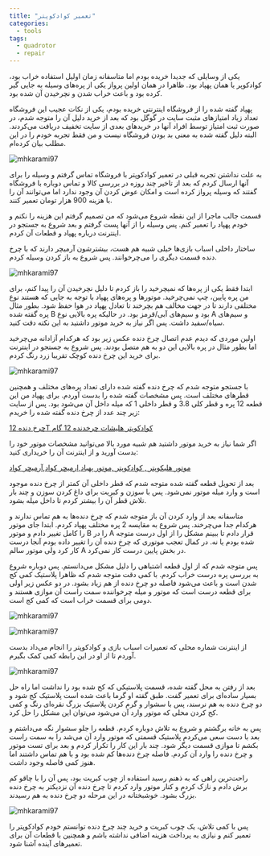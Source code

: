 ```yaml
---
title: "تعمیر کوادکوپتر"
categories:
  - tools
tags:
  - quadrotor
  - repair
---
```


یکی از وسایلی که جدیدا خریده بودم اما متاسفانه زمان اولیل استفاده خراب بود، کوادکوپر یا همان پهپاد بود. ظاهرا در همان اولین پرواز یکی از پره‌های وسیله به جایی گیر کرده بود و باعث خراب شدن و نچرخیدن آن شده بود.

پهپاد گفته شده را از فروشگاه اینترنتی خریده بودم، یکی از نکات عجیب این فروشگاه تعداد زیاد امتیازهای مثبت سایت در گوگل بود که بعد از خرید دلیل آن را متوجه شدم، در صورت ثبت امتیاز توسط افراد آنها در خریدهای بعدی از سایت تخفیف دریافت می‌کردند. البته دلیل گفته شده به معنی بد بودن فروشگاه نیست و من فقط تجربه خودم را در این مطلب بیان کرده‌ام.

![mhkarami97](/assets/img/quadrotor/01.jpg)  

به علت نداشتن تجربه قبلی در تعمیر کوادکوپتر با فروشگاه تماس گرفتم و وسیله را برای آنها ارسال کردم که بعد از تاخیر چند روزه در بررسی کالا و تماس دوباره با فروشگاه گفتند که وسیله پرواز کرده است و امکان عوض کردن آن وجود ندارد اما می‌توانند آن را با هزینه 900 هزار تومان تعمیر کنند.

قسمت جالب ماجرا از این نقطه شروع می‌شود که من تصمیم گرفتم این هزینه را نکنم و خودم پهپاد را تعمیر کنم. پس وسیله را از آنها پست گرفتم و بعد شروع به جستجو در اینترنت درباره پهپاد و قطعات آن کردم.

ساختار داخلی اسباب بازی‌ها خیلی شبیه هم هست، بیشترشون آرمیچر دارند که با چرخ دنده قسمت دیگری را می‌چرخوانند. پس شروع به باز کردن وسیله کردم.

![mhkarami97](/assets/img/quadrotor/04.jpg)  

ابتدا فقط یکی از پره‌ها که نمیچرخید را باز کردم تا دلیل نچرخیدن آن را پیدا کنم، برای من پره پایین، چپ نمی‌چرخید. موتورها و پره‌های پهپاد با توجه به جایی که هستند نوع مختلفی دارند تا در جهت مخالف هم بچرخند تا تعادل پهپاد در هوا حفظ شود. بطور مثال پره گفته شده B بود و سیم‌های آبی/قرمز بود. در حالیکه پره بالایی نوع A و سیم‌های سیاه/سفید داشت. پس اگر نیاز به خرید موتور داشتید به این نکته دقت کنید.

اولین موردی که دیدم عدم اتصال چرخ دنده عکس زیر بود که هرکدام آزادانه می‌چرخید اما بطور مثال در پره بالایی این دو به هم متصل بودند. پس شروع به جستجو در اینترنت برای خرید این چرخ دنده کوچک تقریبا زرد رنگ کردم.

![mhkarami97](/assets/img/quadrotor/07.jpg)  

با جستجو متوجه شدم که چرخ دنده گفته شده دارای تعداد پره‌های مختلف و همچنین قطرهای مختلف است. پس مشخصات گفته شده را بدست آوردم. برای پهپاد من این قطعه 12 پره و قطر کلی 3.8 و قطر داخلی 1 که میله داخل آن می‌شود بود. پس از سایت زیر چند عدد از چرخ دنده گفته شده را خریدم:

[چرخ دنده 12T کوادکوپتر هلیشات چرخدنده 12 گام](https://electrastore.ir/%DA%86%D8%B1%D8%AE%D8%AF%D9%86%D8%AF%D9%87-%DA%A9%D9%88%D8%A7%D8%AF%DA%A9%D9%88%D9%BE%D8%AA%D8%B1-12-%DA%AF%D8%A7%D9%85?page=1)
 
اگر شما نیاز به خرید موتور داشتید هم شبیه مورد بالا می‌توانید مشخصات موتور خود را بدست آورید و از اینترنت آن را خریداری کنید:

[موتور هلیکوپتر , کوادکوپتر ,موتور پهباد,ارمیچر کواد,آرمیچر کواد](https://electrastore.ir/%D9%82%D8%B7%D8%B9%D8%A7%D8%AA-%D9%BE%D8%B1%D9%88%D8%A7%D8%B2%DB%8C/%D9%85%D9%88%D8%AA%D9%88%D8%B1-%D9%87%D9%84%DB%8C%DA%A9%D9%88%D9%BE%D8%AA%D8%B1-%DA%A9%D9%88%D8%A7%D8%AF-Coreless)

بعد از تحویل قطعه گفته شده متوجه شدم که قطر داخلی آن کمتر از چرخ دنده موجود است و وارد میله موتور نمی‌شود. پس با سوزن و کبریت برای داغ کردن سوزن و چند بار تلاش قطر آن را بیشتر کردم تا داخل میله بشود.

متاسفانه بعد از وارد کردن آن باز متوجه شدم که چرخ دنده‌ها به هم تماس ندارند و هرکدام جدا می‌چرخند. پس شروع به مقایسه 2 پره مختلف پهپاد کردم. ابتدا جای موتور را کامل تغییر دادم و موتور B را در A قرار دادم تا ببینم مشکل را از اول درست متوجه شده بودم یا نه. در کمال تعجب موتوری که چرخ دنده آن را تغییر داده بودم آنجا درست کار کرد ولی موتور سالم A در بخش پایین درست کار نمی‌کرد.

پس متوجه شدم که از اول قطعه اشتباهی را دلیل مشکل می‌دانستم. پس دوباره شروع به بررسی پره درست خراب کردم. با کمی دقت متوجه شدم که ظاهرا پلاستیک کمی کج شدن است و باعث می‌شود فاصله دو چرخ دنده از هم زیاد بشود. در دو عکس زیر اولی برای قطعه درست است که موتور و میله چرخواننده سمت راست آن موازی هستند و دومی برای قسمت خراب است که کمی کج است.

![mhkarami97](/assets/img/quadrotor/05.jpg)  

![mhkarami97](/assets/img/quadrotor/06.jpg)  

از اینترنت شماره محلی که تعمیرات اسباب بازی و کوادکوپتر را انجام می‌داد بدست آوردم تا از او در این رابطه کمی کمک بگیرم.

![mhkarami97](/assets/img/quadrotor/08.jpg)  

بعد از رفتن به محل گفته شده، قسمت پلاستیکی که کج شده بود را نداشت اما راه حل بسیار ساده‌ای برای تعمیر گفت. طبق گفته او گرما باعث شده است پلاستیک کج شود و دو چرخ دنده به هم نرسند، پس با سشوار و گرم کردن پلاستیک بزرگ نقره‌ای رنگ و کمی کج کردن محلی که موتور وارد آن می‌شود می‌توان این مشکل را حل کرد.

پس به خانه برگشتم و شروع به تلاش دوباره کردم. قطعه را جلو سشوار نگه می‌داشتم و بعد با دست سعی می‌کردم پلاستیک قسمتی که موتور وارد آن می‌شد را به سمت راست بکشم تا موازی قسمت دیگر شود. چند بار این کار را تکرار کردم و بعد برای تست موتور و چرخ دنده را وارد آن کردم. فاصله چرخ دنده‌ها کم شده بود و با هم تماس داشتند اما هنوز کمی فاصله وجود داشت.

راحت‌ترین راهی که  به ذهنم رسید استفاده از چوب کبریت بود، پس آن را با چاقو کم برش دادم و نازک کردم و کنار موتور وارد کردم تا چرخ دنده آن نزدیکتر به چرخ دنده بزرگ بشود. خوشبختانه در این مرحله دو چرخ دنده به هم رسیدند.

![mhkarami97](/assets/img/quadrotor/03.jpg)  

پس با کمی تلاش، یک چوب کبریت و خرید چند چرخ دنده توانستم خودم کوادکوپتر را تعمیر کنم و نیازی به پرداخت هزینه اضافی نداشته باشم و همچنین با قطعات آن برای تعمیرهای آینده آشنا شود.